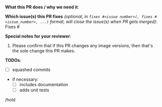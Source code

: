 <!-- please add a icon to the title of this PR (see https://sigs.k8s.io/cluster-api/VERSIONING.md), and delete this line and similar ones -->
<!-- the icon will be either ⚠️ (:warning:, major or breaking changes), ✨ (:sparkles:, feature additions), 🐛 (:bug:, patch and bugfixes), 📖 (:book:, documentation or proposals), or 🌱 (:seedling:, minor or other) -->

**What this PR does / why we need it**:

**Which issue(s) this PR fixes** *(optional, in `fixes #<issue number>(, fixes #<issue_number>, ...)` format, will close the issue(s) when PR gets merged)*:
Fixes #

**Special notes for your reviewer**:

1. Please confirm that if this PR changes any image versions, then that's the sole change this PR makes.

**TODOs**:
<!-- Put an "X" character inside the brackets of each completed task. Some may be optional depending on the PR. -->

- [ ] squashed commits
- if necessary:
  - [ ] includes documentation
  - [ ] adds unit tests

/hold
